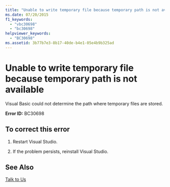 ```yaml
---
title: "Unable to write temporary file because temporary path is not available"
ms.date: 07/20/2015
f1_keywords: 
  - "vbc30698"
  - "bc30698"
helpviewer_keywords: 
  - "BC30698"
ms.assetid: 3b77b7e3-8b17-40de-b4e1-05e4b9b325ad
---
```

# Unable to write temporary file because temporary path is not available
Visual Basic could not determine the path where temporary files are stored.  
  
 **Error ID:** BC30698  
  
## To correct this error  
  
1.  Restart Visual Studio.  
  
2.  If the problem persists, reinstall Visual Studio.  
  
## See Also  
 [Talk to Us](/visualstudio/ide/talk-to-us)
